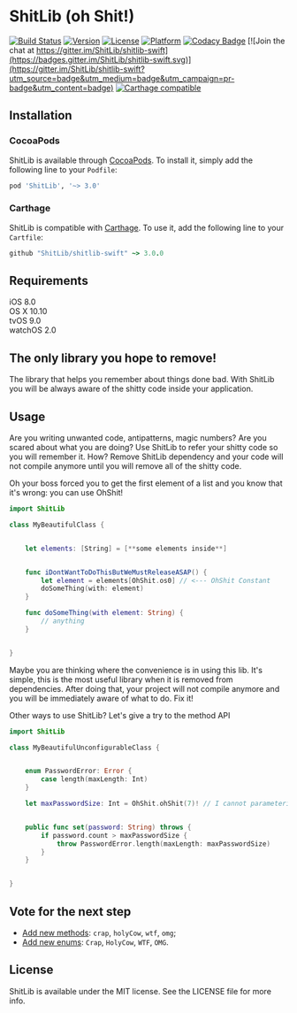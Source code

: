 # ShitLib (oh Shit!)

[![Build Status](https://travis-ci.org/ShitLib/shitlib-swift.svg?branch=master)](https://travis-ci.org/ShitLib/shitlib-swift)
[![Version](https://img.shields.io/cocoapods/v/ShitLib.svg?style=flat)](http://cocoapods.org/pods/ShitLib)
[![License](https://img.shields.io/cocoapods/l/ShitLib.svg?style=flat)](http://cocoapods.org/pods/ShitLib)
[![Platform](https://img.shields.io/cocoapods/p/ShitLib.svg?style=flat)](http://cocoapods.org/pods/ShitLib)
[![Codacy Badge](https://api.codacy.com/project/badge/Grade/6834a8edbf724e7683c26374da3d6548)](https://www.codacy.com/app/artemisia-absynthium/shitlib-swift?utm_source=github.com&amp;utm_medium=referral&amp;utm_content=ShitLib/shitlib-swift&amp;utm_campaign=Badge_Grade)
[![Join the chat at https://gitter.im/ShitLib/shitlib-swift](https://badges.gitter.im/ShitLib/shitlib-swift.svg)](https://gitter.im/ShitLib/shitlib-swift?utm_source=badge&utm_medium=badge&utm_campaign=pr-badge&utm_content=badge)
[![Carthage compatible](https://img.shields.io/badge/Carthage-compatible-4BC51D.svg?style=flat)](https://github.com/Carthage/Carthage)

## Installation

### CocoaPods

ShitLib is available through [CocoaPods](http://cocoapods.org). To install
it, simply add the following line to your `Podfile`:

```ruby
pod 'ShitLib', '~> 3.0'
```

### Carthage

ShitLib is compatible with [Carthage](https://github.com/Carthage/Carthage). To use it, add the following line to your `Cartfile`:

```ruby
github "ShitLib/shitlib-swift" ~> 3.0.0
```

## Requirements

iOS 8.0  
OS X 10.10  
tvOS 9.0  
watchOS 2.0

## The only library you hope to remove!

The library that helps you remember about things done bad.
With ShitLib you will be always aware of the shitty code inside your application.

## Usage

Are you writing unwanted code, antipatterns, magic numbers?
Are you scared about what you are doing?
Use ShitLib to refer your shitty code so you will remember it.
How? Remove ShitLib dependency and your code will not compile anymore until you will remove all of the shitty code.


Oh your boss forced you to get the first element of a list and you know that it's wrong: you can use OhShit!

```swift
import ShitLib

class MyBeautifulClass {


    let elements: [String] = [**some elements inside**]


    func iDontWantToDoThisButWeMustReleaseASAP() {
        let element = elements[OhShit.os0] // <--- OhShit Constant
        doSomeThing(with: element)
    }

    func doSomeThing(with element: String) {
        // anything
    }


}
```

Maybe you are thinking where the convenience is in using this lib.
It's simple, this is the most useful library when it is removed from dependencies.
After doing that, your project will not compile anymore and you will be immediately aware of what to do.
Fix it!

Other ways to use ShitLib? Let's give a try to the method API

```swift
import ShitLib

class MyBeautifulUnconfigurableClass {


    enum PasswordError: Error {
        case length(maxLength: Int)
    }

    let maxPasswordSize: Int = OhShit.ohShit(7)! // I cannot parameterize now


    public func set(password: String) throws {
        if password.count > maxPasswordSize {
            throw PasswordError.length(maxLength: maxPasswordSize)
        }
    }


}
```

## Vote for the next step

* [Add new methods](https://strawpoll.com/p55b3gp8): ``crap``, ``holyCow``, ``wtf``, ``omg``;
* [Add new enums](https://strawpoll.com/kfbsxpkw): ``Crap``, ``HolyCow``, ``WTF``, ``OMG``.

## License

ShitLib is available under the MIT license. See the LICENSE file for more info.
